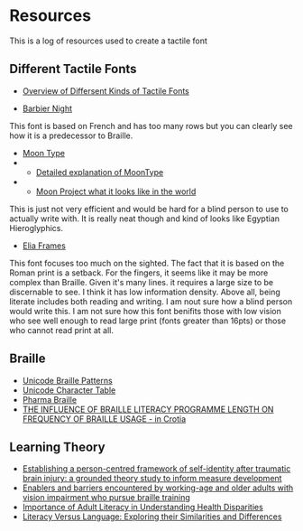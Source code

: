 # Resources

This is a log of resources used to create a tactile font

## Different Tactile Fonts
* [Overview of Differsent Kinds of Tactile Fonts](https://www.nyise.org/apps/pages/index.jsp?uREC_ID=438103&type=d&pREC_ID=948713)

* [Barbier Night](https://brailleworks.com/braille-resources/history-of-braille/)

This font is based on French and has too many rows but you can clearly see how it is a predecessor to Braille.

* [Moon Type](https://en.wikipedia.org/wiki/Moon_type)
* * [Detailed explanation of MoonType](http://www.deafblind.com/moon.html)
* * [Moon Project what it looks like in the world](https://www.behance.net/gallery/51421037/Moon-Type-for-the-Blind)

This is just not very efficient and would be hard for a blind person to use to actually write with. It is really neat though and kind of looks like Egyptian Hieroglyphics.

* [Elia Frames](http://www.theeliaidea.com/)

This font focuses too much on the sighted. The fact that it is based on the Roman print is a setback. For the fingers, it seems like it may be more complex than Braille. Given it's many lines. it requires a large size to be discernable to see. I think it has low information density. Above all, being literate includes both reading and writing. I am nout sure how a blind person would write this. I am not sure how this font benifits those with low vision who see well enough to read large print (fonts greater than 16pts) or those who cannot read print at all.

## Braille 

* [Unicode Braille Patterns](http://www.unicode.org/charts/PDF/U2800.pdf)
* [Unicode Character Table](https://unicode-table.com/en/blocks/braille-patterns/)
* [Pharma Braille](https://www.pharmabraille.com/)
* [THE INFLUENCE OF BRAILLE LITERACY PROGRAMME LENGTH ON FREQUENCY OF BRAILLE USAGE - in Crotia](https://hrcak.srce.hr/193750)

## Learning Theory

* [Establishing a person-centred framework of self-identity after traumatic brain injury: a grounded theory study to inform measure development](https://bmjopen.bmj.com/content/bmjopen/4/5/e004630.full.pdf)
* [Enablers and barriers encountered by working-age and older adults with vision impairment who pursue braille training](https://www.tandfonline.com/doi/pdf/10.1080/09638288.2020.1833253)
* [Importance of Adult Literacy in Understanding Health Disparities](https://onlinelibrary.wiley.com/doi/epdf/10.1111/j.1525-1497.2006.00538.x)
* [Literacy Versus Language: Exploring their Similarities and Differences](https://web.unza.zm/index.php/jlt/article/download/61/58)

